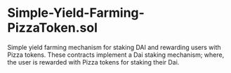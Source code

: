 # Simple-Yield-Farming-PizzaToken.sol
Simple yield farming mechanism for staking DAI and rewarding users with Pizza tokens.
These contracts implement a Dai staking mechanism; where, the user is rewarded with Pizza tokens for staking their Dai.
